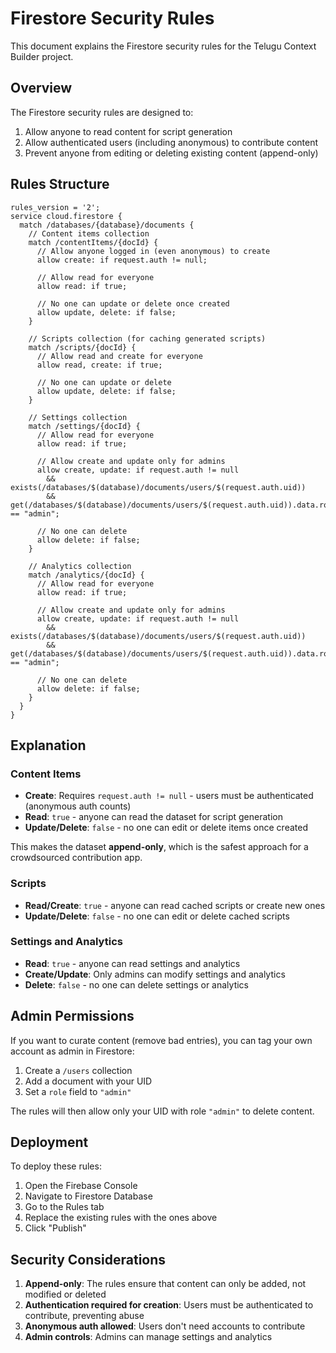 # Firestore Security Rules

This document explains the Firestore security rules for the Telugu Context Builder project.

## Overview

The Firestore security rules are designed to:

1. Allow anyone to read content for script generation
2. Allow authenticated users (including anonymous) to contribute content
3. Prevent anyone from editing or deleting existing content (append-only)

## Rules Structure

```
rules_version = '2';
service cloud.firestore {
  match /databases/{database}/documents {
    // Content items collection
    match /contentItems/{docId} {
      // Allow anyone logged in (even anonymous) to create
      allow create: if request.auth != null;
      
      // Allow read for everyone
      allow read: if true;
      
      // No one can update or delete once created
      allow update, delete: if false;
    }
    
    // Scripts collection (for caching generated scripts)
    match /scripts/{docId} {
      // Allow read and create for everyone
      allow read, create: if true;
      
      // No one can update or delete
      allow update, delete: if false;
    }
    
    // Settings collection
    match /settings/{docId} {
      // Allow read for everyone
      allow read: if true;
      
      // Allow create and update only for admins
      allow create, update: if request.auth != null 
        && exists(/databases/$(database)/documents/users/$(request.auth.uid))
        && get(/databases/$(database)/documents/users/$(request.auth.uid)).data.role == "admin";
        
      // No one can delete
      allow delete: if false;
    }
    
    // Analytics collection
    match /analytics/{docId} {
      // Allow read for everyone
      allow read: if true;
      
      // Allow create and update only for admins
      allow create, update: if request.auth != null 
        && exists(/databases/$(database)/documents/users/$(request.auth.uid))
        && get(/databases/$(database)/documents/users/$(request.auth.uid)).data.role == "admin";
        
      // No one can delete
      allow delete: if false;
    }
  }
}
```

## Explanation

### Content Items

- **Create**: Requires `request.auth != null` - users must be authenticated (anonymous auth counts)
- **Read**: `true` - anyone can read the dataset for script generation
- **Update/Delete**: `false` - no one can edit or delete items once created

This makes the dataset **append-only**, which is the safest approach for a crowdsourced contribution app.

### Scripts

- **Read/Create**: `true` - anyone can read cached scripts or create new ones
- **Update/Delete**: `false` - no one can edit or delete cached scripts

### Settings and Analytics

- **Read**: `true` - anyone can read settings and analytics
- **Create/Update**: Only admins can modify settings and analytics
- **Delete**: `false` - no one can delete settings or analytics

## Admin Permissions

If you want to curate content (remove bad entries), you can tag your own account as admin in Firestore:

1. Create a `/users` collection
2. Add a document with your UID
3. Set a `role` field to `"admin"`

The rules will then allow only your UID with role `"admin"` to delete content.

## Deployment

To deploy these rules:

1. Open the Firebase Console
2. Navigate to Firestore Database
3. Go to the Rules tab
4. Replace the existing rules with the ones above
5. Click "Publish"

## Security Considerations

1. **Append-only**: The rules ensure that content can only be added, not modified or deleted
2. **Authentication required for creation**: Users must be authenticated to contribute, preventing abuse
3. **Anonymous auth allowed**: Users don't need accounts to contribute
4. **Admin controls**: Admins can manage settings and analytics